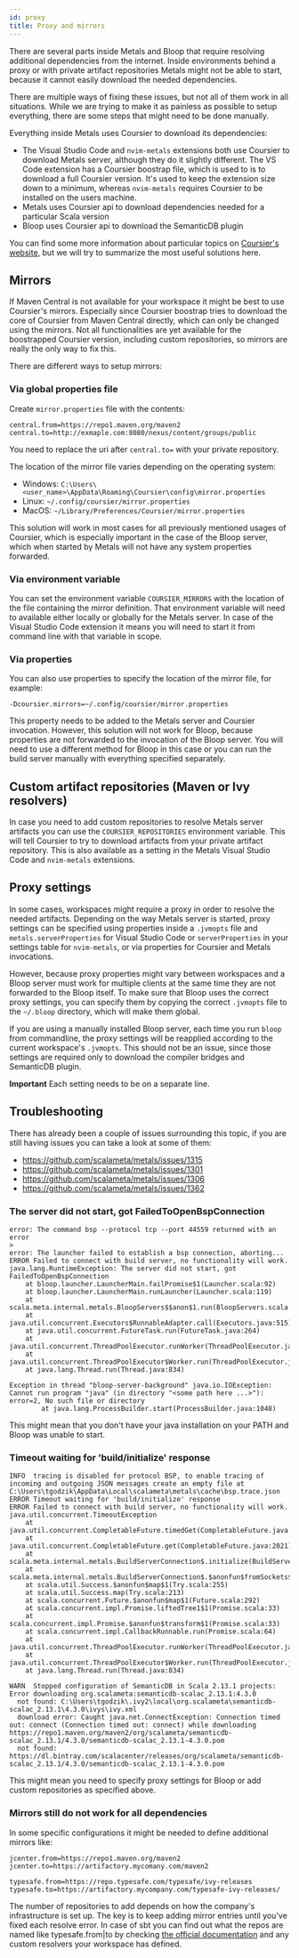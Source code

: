 ```yaml
---
id: proxy
title: Proxy and mirrors
---
```


There are several parts inside Metals and Bloop that require resolving
additional dependencies from the internet. Inside environments behind a proxy or
with private artifact repositories Metals might not be able to start, because it
cannot easily download the needed dependencies.

There are multiple ways of fixing these issues, but not all of them work in all
situations. While we are trying to make it as painless as possible to setup
everything, there are some steps that might need to be done manually.

Everything inside Metals uses Coursier to download its dependencies:

- The Visual Studio Code and `nvim-metals` extensions both use Coursier to
  download Metals server, although they do it slightly different. The VS Code
  extension has a Coursier boostrap file, which is used to is to download a full
  Coursier version. It's used to keep the extension size down to a minimum,
  whereas `nvim-metals` requires Coursier to be installed on the users machine.
- Metals uses Coursier api to download dependencies needed for a particular
  Scala version
- Bloop uses Coursier api to download the SemanticDB plugin

You can find some more information about particular topics on
[Coursier's website](https://get-coursier.io/docs/overview), but we will try to
summarize the most useful solutions here.

## Mirrors

If Maven Central is not available for your workspace it might be best to use
Coursier's mirrors. Especially since Coursier boostrap tries to download the
core of Coursier from Maven Central directly, which can only be changed using
the mirrors. Not all functionalities are yet available for the boostrapped
Coursier version, including custom repositories, so mirrors are really the only
way to fix this.

There are different ways to setup mirrors:

### Via global properties file

Create `mirror.properties` file with the contents:

```
central.from=https://repo1.maven.org/maven2
central.to=http://exmaple.com:8080/nexus/content/groups/public
```

You need to replace the uri after `central.to=` with your private repository.

The location of the mirror file varies depending on the operating system:

- Windows:
  `C:\Users\<user_name>\AppData\Roaming\Coursier\config\mirror.properties`
- Linux: `~/.config/coursier/mirror.properties`
- MacOS: `~/Library/Preferences/Coursier/mirror.properties`

This solution will work in most cases for all previously mentioned usages of
Coursier, which is especially important in the case of the Bloop server, which
when started by Metals will not have any system properties forwarded.

### Via environment variable

You can set the environment variable `COURSIER_MIRRORS` with the location of the
file containing the mirror definition. That environment variable will need to
available either locally or globally for the Metals server. In case of the
Visual Studio Code extension it means you will need to start it from command
line with that variable in scope.

### Via properties

You can also use properties to specify the location of the mirror file, for
example:

```
-Dcoursier.mirrors=~/.config/coursier/mirror.properties
```

This property needs to be added to the Metals server and Coursier invocation.
However, this solution will not work for Bloop, because properties are not
forwarded to the invocation of the Bloop server. You will need to use a
different method for Bloop in this case or you can run the build server manually
with everything specified separately.

## Custom artifact repositories (Maven or Ivy resolvers)

In case you need to add custom repositories to resolve Metals server artifacts
you can use the `COURSIER_REPOSITORIES` environment variable. This will tell
Coursier to try to download artifacts from your private artifact repository.
This is also available as a setting in the Metals Visual Studio Code and
`nvim-metals` extensions.

## Proxy settings

In some cases, workspaces might require a proxy in order to resolve the needed
artifacts. Depending on the way Metals server is started, proxy settings can be
specified using properties inside a `.jvmopts` file and
`metals.serverProperties` for Visual Studio Code or `serverProperties` in your
settings table for `nvim-metals`, or via properties for Coursier and Metals
invocations.

However, because proxy properties might vary between workspaces and a Bloop
server must work for multiple clients at the same time they are not forwarded to
the Bloop itself. To make sure that Bloop uses the correct proxy settings, you
can specify them by copying the correct `.jvmopts` file to the `~/.bloop`
directory, which will make them global.

If you are using a manually installed Bloop server, each time you run `bloop`
from commandline, the proxy settings will be reapplied according to the current
workspace's `.jvmopts`. This should not be an issue, since those settings are
required only to download the compiler bridges and SemanticDB plugin.

**Important** Each setting needs to be on a separate line.

## Troubleshooting

There has already been a couple of issues surrounding this topic, if you are
still having issues you can take a look at some of them:

- https://github.com/scalameta/metals/issues/1315
- https://github.com/scalameta/metals/issues/1301
- https://github.com/scalameta/metals/issues/1306
- https://github.com/scalameta/metals/issues/1362

### The server did not start, got FailedToOpenBspConnection

```
error: The command bsp --protocol tcp --port 44559 returned with an error
>
error: The launcher failed to establish a bsp connection, aborting...
ERROR Failed to connect with build server, no functionality will work.
java.lang.RuntimeException: The server did not start, got FailedToOpenBspConnection
	at bloop.launcher.LauncherMain.failPromise$1(Launcher.scala:92)
	at bloop.launcher.LauncherMain.runLauncher(Launcher.scala:119)
	at scala.meta.internal.metals.BloopServers$$anon$1.run(BloopServers.scala:101)
	at java.util.concurrent.Executors$RunnableAdapter.call(Executors.java:515)
	at java.util.concurrent.FutureTask.run(FutureTask.java:264)
	at java.util.concurrent.ThreadPoolExecutor.runWorker(ThreadPoolExecutor.java:1128)
	at java.util.concurrent.ThreadPoolExecutor$Worker.run(ThreadPoolExecutor.java:628)
	at java.lang.Thread.run(Thread.java:834)
```

```
Exception in thread "bloop-server-background" java.io.IOException: Cannot run program "java" (in directory "<some path here ...>"): error=2, No such file or directory
        at java.lang.ProcessBuilder.start(ProcessBuilder.java:1048)
```

This might mean that you don't have your java installation on your PATH and
Bloop was unable to start.

### Timeout waiting for 'build/initialize' response

```
INFO  tracing is disabled for protocol BSP, to enable tracing of incoming and outgoing JSON messages create an empty file at C:\Users\tgodzik\AppData\Local\scalameta\metals\cache\bsp.trace.json
ERROR Timeout waiting for 'build/initialize' response
ERROR Failed to connect with build server, no functionality will work.
java.util.concurrent.TimeoutException
	at java.util.concurrent.CompletableFuture.timedGet(CompletableFuture.java:1886)
	at java.util.concurrent.CompletableFuture.get(CompletableFuture.java:2021)
	at scala.meta.internal.metals.BuildServerConnection$.initialize(BuildServerConnection.scala:259)
	at scala.meta.internal.metals.BuildServerConnection$.$anonfun$fromSockets$1(BuildServerConnection.scala:203)
	at scala.util.Success.$anonfun$map$1(Try.scala:255)
	at scala.util.Success.map(Try.scala:213)
	at scala.concurrent.Future.$anonfun$map$1(Future.scala:292)
	at scala.concurrent.impl.Promise.liftedTree1$1(Promise.scala:33)
	at scala.concurrent.impl.Promise.$anonfun$transform$1(Promise.scala:33)
	at scala.concurrent.impl.CallbackRunnable.run(Promise.scala:64)
	at java.util.concurrent.ThreadPoolExecutor.runWorker(ThreadPoolExecutor.java:1128)
	at java.util.concurrent.ThreadPoolExecutor$Worker.run(ThreadPoolExecutor.java:628)
	at java.lang.Thread.run(Thread.java:834)

WARN  Stopped configuration of SemanticDB in Scala 2.13.1 projects: Error downloading org.scalameta:semanticdb-scalac_2.13.1:4.3.0
  not found: C:\Users\tgodzik\.ivy2\local\org.scalameta\semanticdb-scalac_2.13.1\4.3.0\ivys\ivy.xml
  download error: Caught java.net.ConnectException: Connection timed out: connect (Connection timed out: connect) while downloading https://repo1.maven.org/maven2/org/scalameta/semanticdb-scalac_2.13.1/4.3.0/semanticdb-scalac_2.13.1-4.3.0.pom
  not found: https://dl.bintray.com/scalacenter/releases/org/scalameta/semanticdb-scalac_2.13.1/4.3.0/semanticdb-scalac_2.13.1-4.3.0.pom
```

This might mean you need to specify proxy settings for Bloop or add custom
repositories as specified above.

### Mirrors still do not work for all dependencies

In some specific configurations it might be needed to define additional mirrors
like:

```
jcenter.from=https://repo1.maven.org/maven2
jcenter.to=https://artifactory.mycomany.com/maven2

typesafe.from=https://repo.typesafe.com/typesafe/ivy-releases
typesafe.to=https://artifactory.mycompany.com/typesafe-ivy-releases/
```

The number of repositories to add depends on how the company's infrastructure is
set up. The key is to keep adding mirror entries until you've fixed each resolve
error. In case of sbt you can find out what the repos are named like
typesafe.from|to by checking
[the official documentation](https://www.scala-sbt.org/1.x/docs/Resolvers.html#Predefined+resolvers)
and any custom resolvers your workspace has defined.

